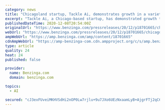 ```yaml
---
category: news
title: "Chicagoland startup, Tackle Ai, demonstrates growth in a variety of ways and finishes 2020 strong"
excerpt: "Tackle Ai, a Chicago-based startup, has demonstrated growth this year in a variety of ways. This success it has achieved in 2020 will serve as the foundation for additional"
publishedDateTime: 2020-12-08T20:54:00Z
originalUrl: "https://www.benzinga.com/pressreleases/20/12/p18701665/chicagoland-startup-tackle-ai-demonstrates-growth-in-a-variety-of-ways-and-finishes-2020-strong"
webUrl: "https://www.benzinga.com/pressreleases/20/12/p18701665/chicagoland-startup-tackle-ai-demonstrates-growth-in-a-variety-of-ways-and-finishes-2020-strong"
ampWebUrl: "https://amp.benzinga.com/amp/content/18701665"
cdnAmpWebUrl: "https://amp-benzinga-com.cdn.ampproject.org/c/s/amp.benzinga.com/amp/content/18701665"
type: article
quality: 24
heat: 24
published: false

provider:
  name: Benzinga.com
  domain: benzinga.com

topics:
  - AI

secured: "cJ3exFUveiMKHVSdHi2nOP0Lw7rjlu+9u7JXo6UEzNxaamLyB+AjgrFTj2qC6G7SmXju19lyduzXX8SxfvaJJ5aVOhYjwjHZoUeyf0CXBKppWH7hLhP95JsXXBwIEQsJjpV38tQRAXxyipJHBh6WM0pPCvtQhMMUWbOOgq15cbud1+WKnWVYbNInKrh1s1hmVpMd8O2Hxm+q4oI1KclNsiWY/DEtBEN4w986OeoUcBvfESfGKSFjeva29LvvSy+WJxfa7+yf60FoJWBuws3lz4Y6YcppZzV9l7lm3mYv0E0ZuS00P6O42byAT7h8Lc2llVvA3wcL4qhVjSltbtQeJef53j1Yh6hg1U4NWOu3NYo=;DDKblgLe0kaFbXG9FNrmVg=="
---
```


